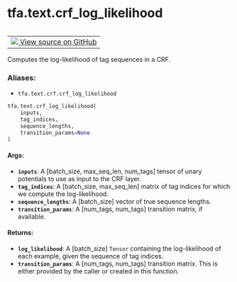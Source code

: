 <div itemscope itemtype="http://developers.google.com/ReferenceObject">
<meta itemprop="name" content="tfa.text.crf_log_likelihood" />
<meta itemprop="path" content="Stable" />
</div>

# tfa.text.crf_log_likelihood


<table class="tfo-notebook-buttons tfo-api" align="left">

<td>
  <a target="_blank" href="https://github.com/tensorflow/addons/tree/r0.6/tensorflow_addons/text/crf.py#L166-L201">
    <img src="https://www.tensorflow.org/images/GitHub-Mark-32px.png" />
    View source on GitHub
  </a>
</td></table>



Computes the log-likelihood of tag sequences in a CRF.

### Aliases:

* `tfa.text.crf.crf_log_likelihood`


``` python
tfa.text.crf_log_likelihood(
    inputs,
    tag_indices,
    sequence_lengths,
    transition_params=None
)
```



<!-- Placeholder for "Used in" -->


#### Args:


* <b>`inputs`</b>: A [batch_size, max_seq_len, num_tags] tensor of unary potentials
    to use as input to the CRF layer.
* <b>`tag_indices`</b>: A [batch_size, max_seq_len] matrix of tag indices for which
    we compute the log-likelihood.
* <b>`sequence_lengths`</b>: A [batch_size] vector of true sequence lengths.
* <b>`transition_params`</b>: A [num_tags, num_tags] transition matrix,
    if available.

#### Returns:


* <b>`log_likelihood`</b>: A [batch_size] `Tensor` containing the log-likelihood of
  each example, given the sequence of tag indices.
* <b>`transition_params`</b>: A [num_tags, num_tags] transition matrix. This is
    either provided by the caller or created in this function.